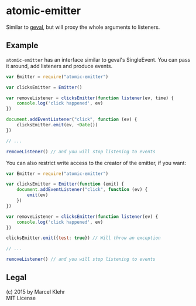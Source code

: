 # atomic-emitter
Similar to [geval](https://github.com/Raynos/geval), but will proxy the whole arguments to listeners.

## Example
`atomic-emitter` has an interface similar to geval's SingleEvent. You can pass it around, add listeners and produce events.

```js
var Emitter = require("atomic-emitter")

var clicksEmitter = Emitter()

var removeListener = clicksEmitter(function listener(ev, time) {
    console.log('click happened', ev)
})

document.addEventListener("click", function (ev) {
    clicksEmitter.emit(ev, +Date())
})

// ...

removeListener() // and you will stop listening to events
```

You can also restrict write access to the creator of the emitter, if you want:

```js
var Emitter = require("atomic-emitter")

var clicksEmitter = Emitter(function (emit) {
    document.addEventListener("click", function (ev) {
        emit(ev)
    })
})

var removeListener = clicksEmitter(function listener(ev) {
    console.log('click happened', ev)
})

clicksEmitter.emit({test: true}) // Will throw an exception

// ...

removeListener() // and you will stop listening to events
```

## Legal
(c) 2015 by Marcel Klehr  
MIT License